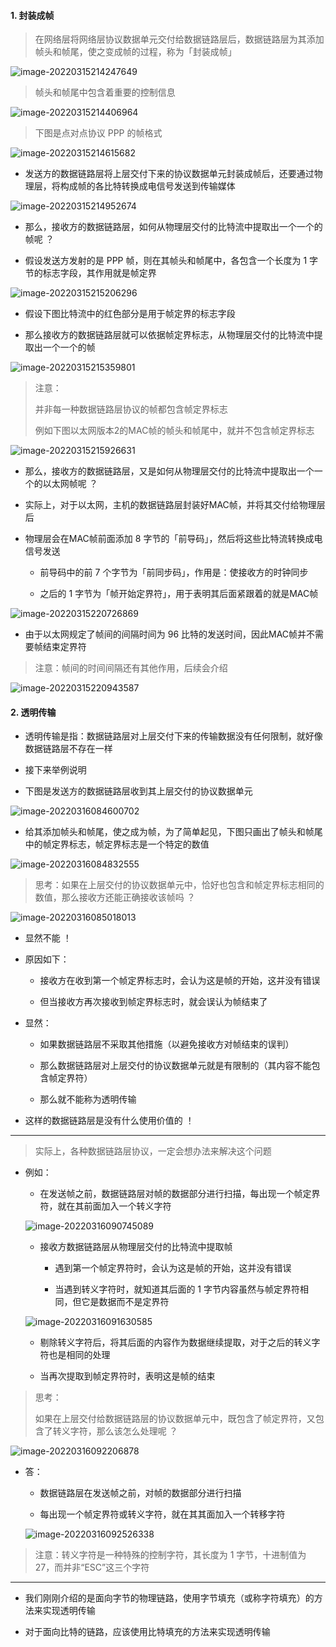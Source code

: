 #### 1. 封装成帧

> 在网络层将网络层协议数据单元交付给数据链路层后，数据链路层为其添加帧头和帧尾，使之变成帧的过程，称为「封装成帧」

![image-20220315214247649](https://gitee.com/pj-l/imgs-1/raw/master/image-20220315214247649.png)

> 帧头和帧尾中包含着重要的控制信息

![image-20220315214406964](https://gitee.com/pj-l/imgs-1/raw/master/image-20220315214406964.png)

> 下图是点对点协议 PPP 的帧格式

![image-20220315214615682](https://gitee.com/pj-l/imgs-1/raw/master/image-20220315214615682.png)

- 发送方的数据链路层将上层交付下来的协议数据单元封装成帧后，还要通过物理层，将构成帧的各比特转换成电信号发送到传输媒体

![image-20220315214952674](https://gitee.com/pj-l/imgs-1/raw/master/image-20220315214952674.png)

- 那么，接收方的数据链路层，如何从物理层交付的比特流中提取出一个一个的帧呢 ？

- 假设发送方发射的是 PPP 帧，则在其帧头和帧尾中，各包含一个长度为 1 字节的标志字段，其作用就是帧定界

![image-20220315215206296](https://gitee.com/pj-l/imgs-1/raw/master/image-20220315215206296.png)

- 假设下图比特流中的红色部分是用于帧定界的标志字段

- 那么接收方的数据链路层就可以依据帧定界标志，从物理层交付的比特流中提取出一个一个的帧

![image-20220315215359801](https://gitee.com/pj-l/imgs-1/raw/master/image-20220315215359801.png)

> 注意：
> 
> 并非每一种数据链路层协议的帧都包含帧定界标志
> 
> 例如下图以太网版本2的MAC帧的帧头和帧尾中，就并不包含帧定界标志

![image-20220315215926631](https://gitee.com/pj-l/imgs-1/raw/master/image-20220315215926631.png)

- 那么，接收方的数据链路层，又是如何从物理层交付的比特流中提取出一个一个的以太网帧呢 ？

- 实际上，对于以太网，主机的数据链路层封装好MAC帧，并将其交付给物理层后

- 物理层会在MAC帧前面添加 8 字节的「前导码」，然后将这些比特流转换成电信号发送

  - 前导码中的前 7 个字节为「前同步码」，作用是：使接收方的时钟同步

  - 之后的 1 字节为「帧开始定界符」，用于表明其后面紧跟着的就是MAC帧

![image-20220315220726869](https://gitee.com/pj-l/imgs-1/raw/master/image-20220315220726869.png)

- 由于以太网规定了帧间的间隔时间为 96 比特的发送时间，因此MAC帧并不需要帧结束定界符

> 注意：帧间的时间间隔还有其他作用，后续会介绍

![image-20220315220943587](https://gitee.com/pj-l/imgs-1/raw/master/image-20220315220943587.png)

#### 2. 透明传输

- 透明传输是指：数据链路层对上层交付下来的传输数据没有任何限制，就好像数据链路层不存在一样

- 接下来举例说明

- 下图是发送方的数据链路层收到其上层交付的协议数据单元

![image-20220316084600702](https://gitee.com/pj-l/imgs-1/raw/master/image-20220316084600702.png)

- 给其添加帧头和帧尾，使之成为帧，为了简单起见，下图只画出了帧头和帧尾中的帧定界标志，帧定界标志是一个特定的数值

![image-20220316084832555](https://gitee.com/pj-l/imgs-1/raw/master/image-20220316084832555.png)

> 思考：如果在上层交付的协议数据单元中，恰好也包含和帧定界标志相同的数值，那么接收方还能正确接收该帧吗 ？

![image-20220316085018013](https://gitee.com/pj-l/imgs-1/raw/master/image-20220316085018013.png)

- 显然不能 ！

- 原因如下：

  - 接收方在收到第一个帧定界标志时，会认为这是帧的开始，这并没有错误

  - 但当接收方再次接收到帧定界标志时，就会误认为帧结束了

- 显然：

	- 如果数据链路层不采取其他措施（以避免接收方对帧结束的误判）

	- 那么数据链路层对上层交付的协议数据单元就是有限制的（其内容不能包含帧定界符）

	- 那么就不能称为透明传输

- 这样的数据链路层是没有什么使用价值的 ！

---

> 实际上，各种数据链路层协议，一定会想办法来解决这个问题

- 例如：

	- 在发送帧之前，数据链路层对帧的数据部分进行扫描，每出现一个帧定界符，就在其前面加入一个转义字符

	![image-20220316090745089](https://gitee.com/pj-l/imgs-1/raw/master/image-20220316090745089.png)

	- 接收方数据链路层从物理层交付的比特流中提取帧

		- 遇到第一个帧定界符时，会认为这是帧的开始，这并没有错误

		- 当遇到转义字符时，就知道其后面的 1 字节内容虽然与帧定界符相同，但它是数据而不是定界符

	![image-20220316091630585](https://gitee.com/pj-l/imgs-1/raw/master/image-20220316091630585.png)

	- 剔除转义字符后，将其后面的内容作为数据继续提取，对于之后的转义字符也是相同的处理

	- 当再次提取到帧定界符时，表明这是帧的结束

> 思考：
> 
> 如果在上层交付给数据链路层的协议数据单元中，既包含了帧定界符，又包含了转义字符，那么该怎么处理呢 ？

![image-20220316092206878](https://gitee.com/pj-l/imgs-1/raw/master/image-20220316092206878.png)

- 答：

	- 数据链路层在发送帧之前，对帧的数据部分进行扫描

	- 每出现一个帧定界符或转义字符，就在其其面加入一个转移字符

	![image-20220316092526338](https://gitee.com/pj-l/imgs-1/raw/master/image-20220316092526338.png)

> 注意：转义字符是一种特殊的控制字符，其长度为 1 字节，十进制值为 27，而并非“ESC”这三个字符

---

- 我们刚刚介绍的是面向字节的物理链路，使用字节填充（或称字符填充）的方法来实现透明传输

- 对于面向比特的链路，应该使用比特填充的方法来实现透明传输
